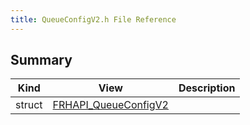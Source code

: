 ```yaml
---
title: QueueConfigV2.h File Reference
---
```


## Summary
| Kind | View | Description |
|------|------|-------------|
|struct|[FRHAPI_QueueConfigV2](/unreal-plugins/all/structfrhapi__queueconfigv2/#structFRHAPI__QueueConfigV2)||
